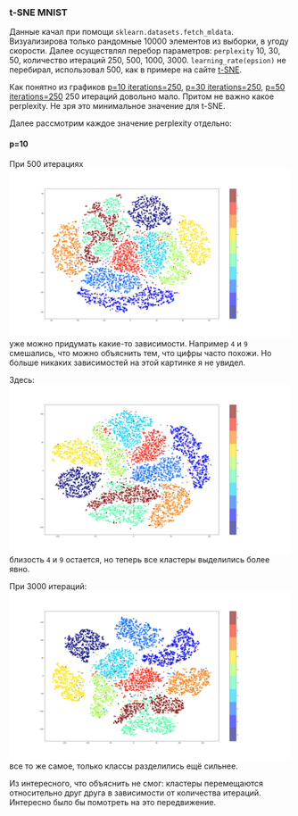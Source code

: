 ### t-SNE MNIST

Данные качал при помощи `sklearn.datasets.fetch_mldata`. Визуализирова только рандомные 10000 элементов из выборки, в угоду скорости. Далее осуществлял перебор параметров: `perplexity` 10, 30, 50, количество итераций 250, 500, 1000, 3000. `learning_rate(epsion)` не перебирал, использовал 500, как в примере на сайте [t-SNE](https://lvdmaaten.github.io/tsne/).

Как понятно из графиков [p=10 iterations=250](./plots/p=10_iterations=250.png), [p=30 iterations=250](./plots/p=30_iterations=250.png), [p=50 iterations=250](./plots/p=50_iterations=250.png) 250 итераций довольно мало. Притом не важно какое perplexity. Не зря это минимальное значение для t-SNE.

Далее рассмотрим каждое значение perplexity отдельно:

#### p=10

При 500 итерациях ![p=10 iterations=500](./plots/p=10_iterations=500.png) уже можно придумать какие-то зависимости. Например `4` и `9` смешались, что можно объяснить тем, что цифры часто похожи. Но больше никаких зависимостей на этой картинке я не увидел.

Здесь: ![p=10 iterations=1000](./plots/p=10_iterations=1000.png) близость `4` и `9` остается, но теперь все кластеры выделились более явно.

При 3000 итераций: ![p=10 iterations=3000](./plots/p=10_iterations=3000.png) все то же самое, только классы разделились ещё сильнее. 

Из интересного, что объяснить не смог: кластеры перемещаются относительно друг друга в зависимости от количества итераций. Интересно было бы помотреть на это передвижение.
